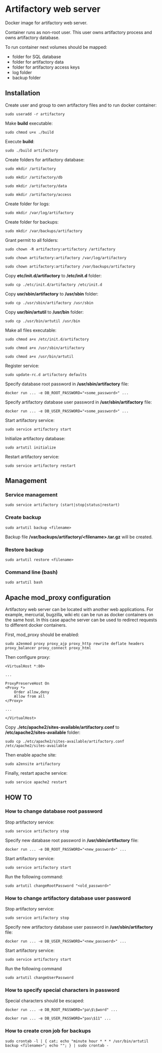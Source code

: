 Artifactory web server
======================
Docker image for artifactory web server.

Container runs as non-root user.
This user owns artifactory process and owns artifactory database.

To run container next volumes should be mapped:
* folder for SQL database
* folder for artifactory data
* folder for artifactory access keys
* log folder
* backup folder

Installation
------------
Create user and group to own artifactory files and to run docker container:
```
sudo useradd -r artifactory
```

Make **build** executable:
```
sudo chmod u+x ./build
```

Execute **build**:
```
sudo ./build artifactory
```

Create folders for artifactory database:
```
sudo mkdir /artifactory
```
```
sudo mkdir /artifactory/db
```
```
sudo mkdir /artifactory/data
```
```
sudo mkdir /artifactory/access
```

Create folder for logs:
```
sudo mkdir /var/log/artifactory
```

Create folder for backups:
```
sudo mkdir /var/backups/artifactory
```

Grant permit to all folders:
```
sudo chown -R artifactory:artifactory /artifactory
```
```
sudo chown artifactory:artifactory /var/log/artifactory
```
```
sudo chown artifactory:artifactory /var/backups/artifactory
```

Copy **etc/init.d/artifactory** to **/etc/init.d** folder:
```
sudo cp ./etc/init.d/artifactory /etc/init.d
```

Copy **usr/sbin/artifactory** to **/usr/sbin** folder:
```
sudo cp ./usr/sbin/artifactory /usr/sbin
```

Copy **usr/bin/artutil** to **/usr/bin** folder:
```
sudo cp ./usr/bin/artutil /usr/bin
```

Make all files executable:
```
sudo chmod a+x /etc/init.d/artifactory
```
```
sudo chmod a+x /usr/sbin/artifactory
```
```
sudo chmod a+x /usr/bin/artutil
```

Register service:
```
sudo update-rc.d artifactory defaults
```

Specify database root password in **/usr/sbin/artifactory** file:
```
docker run ... -e DB_ROOT_PASSWORD="<some_password>" ...
```

Specify artifactory database user password in **/usr/sbin/artifactory** file:
```
docker run ... -e DB_USER_PASSWORD="<some_password>" ...  
```

Start artifactory service:
```
sudo service artifactory start
```

Initialize artifactory database:
```
sudo artutil initialize
```

Restart artifactory service:
```
sudo service artifactory restart
```

Management
----------
### Service management
```
sudo service artifactory (start|stop|status|restart)
```

### Create backup
```
sudo artutil backup <filename>
```

Backup file **/var/backups/artifactory/&lt;filename&gt;.tar.gz** will be created.

### Restore backup
```
sudo artutil restore <filename>
```

### Command line (bash)
```
sudo artutil bash
```

Apache mod_proxy configuration
------------------------------
Artifactory web server can be located with another web applications.
For example, mercurial, bugzilla, wiki etc can be run as docker containers on the same host.
In this case apache server can be used to redirect requests to different docker containers.

First, mod_proxy should be enabled:
```
sudo a2enmod proxy proxy_ajp proxy_http rewrite deflate headers proxy_balancer proxy_connect proxy_html
```

Then configure proxy:
```
<VirtualHost *:80>

...

ProxyPreserveHost On
<Proxy *>
    Order allow,deny
    Allow from all
</Proxy>

...

</VirtualHost>
```

Copy **./etc/apache2/sites-available/artifactory.conf** to **/etc/apache2/sites-available** folder:
```
sudo cp ./etc/apache2/sites-available/artifactory.conf /etc/apache2/sites-available
```

Then enable apache site:
```
sudo a2ensite artifactory
```

Finally, restart apache service:
```
sudo service apache2 restart
```

HOW TO
------
### How to change database root password
Stop artifactory service:
```
sudo service artifactory stop
```

Specify new database root password in **/usr/sbin/artifactory** file:
```
docker run ... -e DB_ROOT_PASSWORD="<new_password>" ...
```

Start artifactory service:
```
sudo service artifactory start
```

Run the following command:
```
sudo artutil changeRootPassword "<old_password>"
```

### How to change artifactory database user password
Stop artifactory service:
```
sudo service artifactory stop
```

Specify new artifactory database user password in **/usr/sbin/artifactory** file:
```
docker run ... -e DB_USER_PASSWORD="<new_password>" ...  
```

Start artifactory service:
```
sudo service artifactory start
```

Run the following command
```
sudo artutil changeUserPassword
```

### How to specify special characters in password
Special characters should be escaped:
```
docker run ... -e DB_ROOT_PASSWORD="pa\$\$word" ...
```
```
docker run ... -e DB_USER_PASSWORD="pas\$11" ...  
```

### How to create cron job for backups
```
sudo crontab -l | { cat; echo "minute hour * * * /usr/bin/artutil backup <filename>"; echo ""; } | sudo crontab -
```
